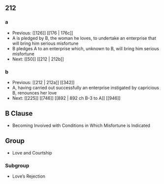 ## 212
### a
- Previous: [[126]] [[176 | 176c]] 
- A is pledged by B, the woman he loves, to undertake an enterprise that will bring him serious misfortune
- B pledges A to an enterprise which, unknown to B, will bring him serious misfortune
- Next: [[50]] [[212 | 212b]] 

### b
- Previous: [[212 | 212a]] [[342]] 
- A, having carried out successfully an enterprise instigated by capricious B, renounces her love
- Next: [[225]] [[746]] [[892 | 892 ch B-3 to A]] [[946]] 

## B Clause
- Becoming Invoived with Conditions in Which Misfortune is Indicated

## Group
- Love and Courtship

### Subgroup
- Love’s Rejection

